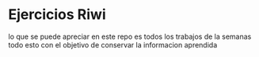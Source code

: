 # Ejercicios Riwi
lo que se puede apreciar en este repo es todos los trabajos de la semanas todo esto con el objetivo de conservar la informacion aprendida
